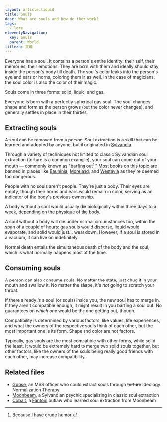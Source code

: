 ```yaml
---
layout: article.liquid
title: Souls
desc: What are souls and how do they work?
tags:
  - lore
eleventyNavigation:
  key: Souls
  parent: World
titlezh: 灵魂
---
```


Everyone has a soul. It contains a person's entire identity: their self, their memories, their emotions. They are born with them and ideally should stay inside the person's body till death. The soul's color leaks into the person's eye and ears or horns, coloring them in as well. In the case of magicians, the soul color is also the color of their magic.

Souls come in three forms: solid, liquid, and gas.

Everyone is born with a perfectly spherical gas soul. The soul changes shape and form as the person grows (but the color never changes), and generally settles in place in their thirties.

## Extracting souls

A soul can be removed from a person. Soul extraction is a skill that can be learned and adopted by anyone, but it originated in [Sylvandia](/world/sylvandia/).

Through a variety of techniques not limited to classic Sylvandian soul extraction (torture is a common example), your soul can come out of your mouth — commonly known as "barfing out[^1]." Most books on this topic are banned in places like [Bauhinia](/world/bauhinia/), [Moreland](/world/moreland/), and [Westavia](/world/westavia/) as they're deemed too dangerous.

People with no souls aren't people. They're just a body. Their eyes are empty, though their horns and ears would remain in color, serving as an indicator of the body's previous ownership.

A body without a soul would usually die biologically within three days to a week, depending on the physique of the body.

A soul without a body will die under normal circumstances too, within the span of a couple of hours: gas souls would disperse, liquid would evaporate, and solid would just… wear down. However, if a soul is stored in a vacuum, it can live on indefinitely.

Normal death entails the simultaneous death of the body and the soul, which is what normally happens most of the time.

## Consuming souls

A person can also consume souls. No matter the state, just chug it in your mouth and swallow it. No matter the shape, it's *not* going to scratch your throat.

If there already *is* a soul (or souls) inside you, the new soul has to merge in. If they aren't compatible enough, it might result in you barfing a soul out. No guarantees on *which one* would be the one getting out, though.

Compatibility is determined by various factors, like values, life experiences, and what the owners of the respective souls think of each other, but the most important one is its form. Shape and color are not factors.

Typically, gas souls are the most compatible with other forms, while solid the least. It would be extremely hard to merge two solid souls together, but other factors, like the owners of the souls being really good friends with each other, may increase compatibility.

## Related files

- [Goose](/characters/goose/), an MSS officer who could extract souls through ~~torture~~ Ideology Normalization Therapy
- [Moonbeam](/characters/moonbeam/), a Sylvandian psychic specializing in classic soul extraction
- [Cobalt](/characters/cobalt/), a [Fantoni](/world/fanton/) outlaw who learned soul extraction from Moonbeam

[^1]: Because I have crude humor.
